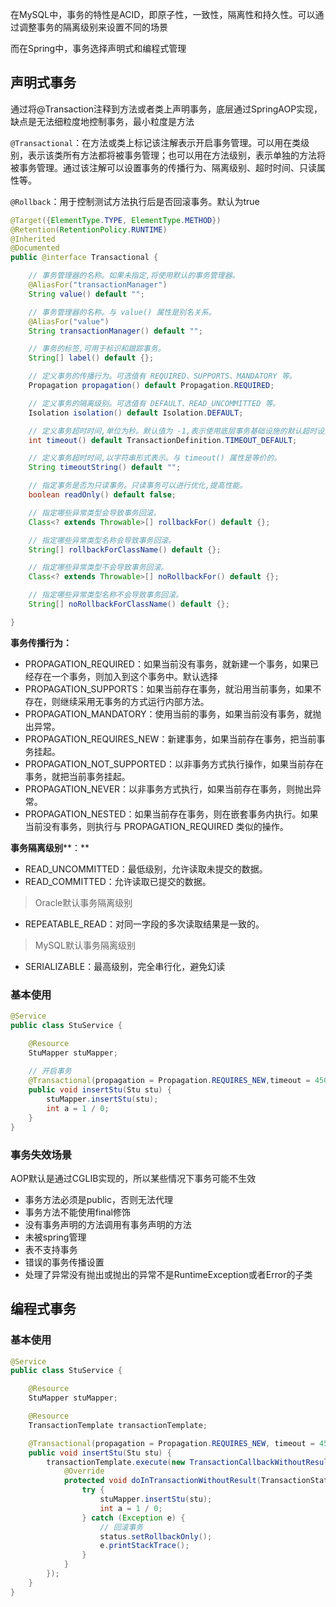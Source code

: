 在MySQL中，事务的特性是ACID，即原子性，一致性，隔离性和持久性。可以通过调整事务的隔离级别来设置不同的场景

而在Spring中，事务选择声明式和编程式管理

## 声明式事务

通过将@Transaction注释到方法或者类上声明事务，底层通过SpringAOP实现，缺点是无法细粒度地控制事务，最小粒度是方法

`@Transactional`：在方法或类上标记该注解表示开启事务管理。可以用在类级别，表示该类所有方法都将被事务管理；也可以用在方法级别，表示单独的方法将被事务管理。通过该注解可以设置事务的传播行为、隔离级别、超时时间、只读属性等。

`@Rollback`：用于控制测试方法执行后是否回滚事务。默认为true

```Java
@Target({ElementType.TYPE, ElementType.METHOD})
@Retention(RetentionPolicy.RUNTIME)
@Inherited
@Documented
public @interface Transactional {

    // 事务管理器的名称。如果未指定,将使用默认的事务管理器。
    @AliasFor("transactionManager")
    String value() default "";

    // 事务管理器的名称。与 value() 属性是别名关系。
    @AliasFor("value")
    String transactionManager() default "";

    // 事务的标签,可用于标识和跟踪事务。
    String[] label() default {};

    // 定义事务的传播行为。可选值有 REQUIRED、SUPPORTS、MANDATORY 等。
    Propagation propagation() default Propagation.REQUIRED;

    // 定义事务的隔离级别。可选值有 DEFAULT、READ_UNCOMMITTED 等。
    Isolation isolation() default Isolation.DEFAULT;

    // 定义事务超时时间,单位为秒。默认值为 -1,表示使用底层事务基础设施的默认超时设置。
    int timeout() default TransactionDefinition.TIMEOUT_DEFAULT;

    // 定义事务超时时间,以字符串形式表示。与 timeout() 属性是等价的。
    String timeoutString() default "";

    // 指定事务是否为只读事务。只读事务可以进行优化,提高性能。
    boolean readOnly() default false;

    // 指定哪些异常类型会导致事务回滚。
    Class<? extends Throwable>[] rollbackFor() default {};

    // 指定哪些异常类型名称会导致事务回滚。
    String[] rollbackForClassName() default {};

    // 指定哪些异常类型不会导致事务回滚。
    Class<? extends Throwable>[] noRollbackFor() default {};

    // 指定哪些异常类型名称不会导致事务回滚。
    String[] noRollbackForClassName() default {};

}
```

**事务传播行为：**

- PROPAGATION_REQUIRED：如果当前没有事务，就新建一个事务，如果已经存在一个事务，则加入到这个事务中。默认选择
- PROPAGATION_SUPPORTS：如果当前存在事务，就沿用当前事务，如果不存在，则继续采用无事务的方式运行内部方法。
- PROPAGATION_MANDATORY：使用当前的事务，如果当前没有事务，就抛出异常。
- PROPAGATION_REQUIRES_NEW：新建事务，如果当前存在事务，把当前事务挂起。
- PROPAGATION_NOT_SUPPORTED：以非事务方式执行操作，如果当前存在事务，就把当前事务挂起。
- PROPAGATION_NEVER：以非事务方式执行，如果当前存在事务，则抛出异常。
- PROPAGATION_NESTED：如果当前存在事务，则在嵌套事务内执行。如果当前没有事务，则执行与 PROPAGATION_REQUIRED 类似的操作。

**事务隔离级别****：**

- READ_UNCOMMITTED：最低级别，允许读取未提交的数据。
- READ_COMMITTED：允许读取已提交的数据。

> Oracle默认事务隔离级别

- REPEATABLE_READ：对同一字段的多次读取结果是一致的。

> MySQL默认事务隔离级别

- SERIALIZABLE：最高级别，完全串行化，避免幻读

### 基本使用

```Java
@Service
public class StuService {

    @Resource
    StuMapper stuMapper;
    
    // 开启事务
    @Transactional(propagation = Propagation.REQUIRES_NEW,timeout = 450,rollbackFor = Exception.class)
    public void insertStu(Stu stu) {
        stuMapper.insertStu(stu);
        int a = 1 / 0;
    }
}
```

### 事务失效场景

AOP默认是通过CGLIB实现的，所以某些情况下事务可能不生效

- 事务方法必须是public，否则无法代理
- 事务方法不能使用final修饰
- 没有事务声明的方法调用有事务声明的方法
- 未被spring管理
- 表不支持事务
- 错误的事务传播设置
- 处理了异常没有抛出或抛出的异常不是RuntimeException或者Error的子类

## 编程式事务

### 基本使用

```Java
@Service
public class StuService {

    @Resource
    StuMapper stuMapper;

    @Resource
    TransactionTemplate transactionTemplate;

    @Transactional(propagation = Propagation.REQUIRES_NEW, timeout = 450, rollbackFor = Exception.class)
    public void insertStu(Stu stu) {
        transactionTemplate.execute(new TransactionCallbackWithoutResult() {
            @Override
            protected void doInTransactionWithoutResult(TransactionStatus status) {
                try {
                    stuMapper.insertStu(stu);
                    int a = 1 / 0;
                } catch (Exception e) {
                    // 回滚事务
                    status.setRollbackOnly();
                    e.printStackTrace();
                }
            }
        });
    }
}
```